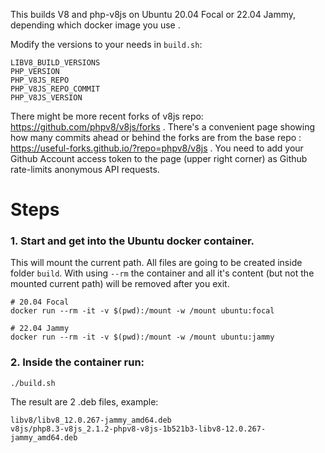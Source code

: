 This builds V8 and php-v8js on Ubuntu 20.04 Focal or 22.04 Jammy, depending which docker image you use .

Modify the versions to your needs in `build.sh`:
```
LIBV8_BUILD_VERSIONS
PHP_VERSION
PHP_V8JS_REPO
PHP_V8JS_REPO_COMMIT
PHP_V8JS_VERSION
```

There might be more recent forks of v8js repo: https://github.com/phpv8/v8js/forks . There's a convenient page showing how many commits ahead or behind the forks are from the base repo : https://useful-forks.github.io/?repo=phpv8/v8js . You need to add your Github Account access token to the page (upper right corner) as Github rate-limits anonymous API requests.

# Steps

### 1. Start and get into the Ubuntu docker container.
This will mount the current path. All files are going to be created inside folder `build`.
With using `--rm` the container and all it's content (but not the mounted current path) will be removed after you exit.

```
# 20.04 Focal
docker run --rm -it -v $(pwd):/mount -w /mount ubuntu:focal

# 22.04 Jammy
docker run --rm -it -v $(pwd):/mount -w /mount ubuntu:jammy
```

### 2. Inside the container run:

```
./build.sh
```

The result are 2 .deb files, example:
```
libv8/libv8_12.0.267-jammy_amd64.deb
v8js/php8.3-v8js_2.1.2-phpv8-v8js-1b521b3-libv8-12.0.267-jammy_amd64.deb
```
